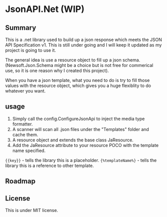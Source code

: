 # JsonAPI.Net (WIP)

## Summary
This is a .net library used to build up a json response which meets the JSON API Specification v1. This is still under going and I will keep it updated as my project is going to use it.

The general idea is use a resource object to fill up a json schema. (Newsoft.Json.Schema might be a choice but is not free for commerical use, so it is one reason why I created this project). 

When you have a json template, what you need to do is try to fill those values with the resource object, which gives you a huge flexiblity to do whatever you want. 

## usage

1. Simply call the config.ConfigureJsonApi to inject the media type formatter. 
2. A scanner will scan all .json files under the "Templates" folder and cache them.
3. A resource object and extends the base class JaResource.
4. Add the JaResource attribute to your resource POCO with the template name specified. 

`{{key}}` - tells the library this is a placeholder. 
`{%templateName%}` - tells the library this is a reference to other template.

## Roadmap 


## License
This is under MIT license.




